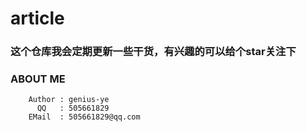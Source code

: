 # article

### 这个仓库我会定期更新一些干货，有兴趣的可以给个star关注下

### ABOUT ME

	    Author : genius-ye
		  QQ   : 505661829
		EMail  : 505661829@qq.com